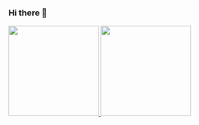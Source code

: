 ### Hi there 👋

<!--
**RafaelCabral26/RafaelCabral26** is a ✨ _special_ ✨ repository because its `README.md` (this file) appears on your GitHub profile.

Here are some ideas to get you started:

- 🔭 I’m currently working on ...
- 🌱 I’m currently learning ...
- 👯 I’m looking to collaborate on ...
- 🤔 I’m looking for help with ...
- 💬 Ask me about ...
- 📫 How to reach me: ...
- 😄 Pronouns: ...
- ⚡ Fun fact: ...
-->
<div>
<a href="https://github.com/RafaelCabral26">
<img loading="lazy" height="180em" src="https://github-readme-stats.vercel.app/api?username=RafaelCabral26&show_icons=true&hide=contribs,issues&custom_title=RafaelCabral26%20Status%20Github"/>
<img loading="lazy" height="180em" src="https://github-readme-stats.vercel.app/api/top-langs/?username=RafaelCabral26&custom_title=Linguagens%20Mais%20Usadas&langs_count=10&layout=compact"/>
</div>
